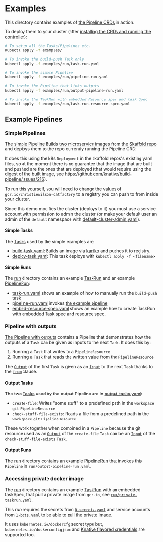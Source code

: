 # Examples

This directory contains examples of [the Pipeline CRDs](../README.md) in action.

To deploy them to your cluster (after
[installing the CRDs and running the controller](../DEVELOPMENT.md#getting-started)):

```bash
# To setup all the Tasks/Pipelines etc.
kubectl apply -f examples/

# To invoke the build-push Task only
kubectl apply -f examples/run/task-run.yaml

# To invoke the simple Pipeline
kubectl apply -f examples/run/pipeline-run.yaml

# To invoke the Pipeline that links outputs
kubectl apply -f examples/run/output-pipeline-run.yaml

# To invoke the TaskRun with embedded Resource spec and task Spec
kubectl apply -f examples/run/task-run-resource-spec.yaml
```

## Example Pipelines

### Simple Pipelines

[The simple Pipeline](pipeline.yaml) Builds
[two microservice images](https://github.com/GoogleContainerTools/skaffold/tree/master/examples/microservices)
from [the Skaffold repo](https://github.com/GoogleContainerTools/skaffold) and
deploys them to the repo currently running the Pipeline CRD.

It does this using the k8s `Deployment` in the skaffold repos's existing yaml
files, so at the moment there is no guarantee that the image that are built and
pushed are the ones that are deployed (that would require using the digest of
the built image, see https://github.com/knative/build-pipeline/issues/216).

To run this yourself, you will need to change the values of
`gcr.io/christiewilson-catfactory` to a registry you can push to from inside
your cluster.

Since this demo modifies the cluster (deploys to it) you must use a service
account with permission to admin the cluster (or make your default user an admin
of the `default` namespace with
[default-cluster-admin.yaml](default-cluster-admin.yaml)).

#### Simple Tasks

The [Tasks](../docs/Concepts.md#task) used by the simple examples are:

- [build-task.yaml](build-task.yaml): Builds an image via
  [kaniko](https://github.com/GoogleContainerTools/kaniko) and pushes it to
  registry.
- [deploy-task.yaml](deploy-task.yaml): This task deploys with
  `kubectl apply -f <filename>`

#### Simple Runs

The [run](./run/) directory contains an example
[TaskRun](../docs/Concepts.md#taskrun) and an example
[PipelineRun](../docs/Concepts.md#pipelinerun):

- [task-run.yaml](./run/task-run.yaml) shows an example of how to manually run
  the `build-push` task
- [pipeline-run.yaml](./run/pipeline-run.yaml) invokes
  [the example pipeline](#example-pipeline)
- [embed-resource-spec.yaml](./run/task-run-resource-spec.yaml) shows an example
  how to create TaskRun with embedded Task spec and resource spec.

### Pipeline with outputs

[The Pipeline with outputs](output-pipeline.yaml) contains a Pipeline that
demonstrates how the outputs of a `Task` can be given as inputs to the next
`Task`. It does this by:

1. Running a `Task` that writes to a `PipelineResource`
2. Running a `Task` that reads the written value from the `PipelineResource`

The [`Output`](../docs/Concepts.md#outputs) of the first `Task` is given as an
[`Input`](../docs/Concepts.md#inputs) to the next `Task` thanks to the
[`from`](../docs/using.md#from) clause.

#### Output Tasks

The two [Tasks](../docs/Concepts.md#task) used by the output Pipeline are in
[output-tasks.yaml](output-tasks.yaml):

- `create-file`: Writes "some stuff" to a predefined path in the `workspace`
  `git` `PipelineResource`
- `check-stuff-file-exists`: Reads a file from a predefined path in the
  `workspace` `git` `PipelineResource`

These work together when combined in a `Pipeline` because the git resource used
as an [`Output`](../docs/Concepts.md#outputs) of the `create-file` `Task` can be
an [`Input`](../docs/Concepts.md#inputs) of the `check-stuff-file-exists`
`Task`.

#### Output Runs

The [run](./run/) directory contains an example
[PipelineRun](../docs/Concepts.md#pipelinerun) that invokes this `Pipeline` in
[`run/output-pipeline-run.yaml`](./run/output-pipeline-run.yaml).

### Accessing private docker image

The [run](./run/) directory contains an example
[TaskRun](../docs/Concepts.md#taskrun) with an embedded taskSpec, that
pull a private image from `gcr.io`, see
[`run/private-taskrun.yaml`](./run/private-taskrun.yaml). 

This *run* requires the secrets from
[`0-secrets.yaml`](`0-secrets.yaml`) and service accounts from
[`1-bots.yaml`](`1-bots.yaml`) to be able to pull the private
image. 

It uses `kubernetes.io/dockercfg` secret type but,
`kubernetes.io/dockerconfigjson` and [Knative flavored
credentials](https://github.com/knative/docs/blob/master/build/auth.md#guiding-credential-selection)
are supported too.


